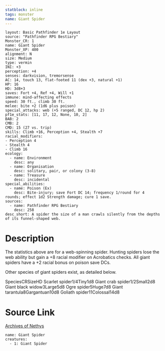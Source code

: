 ```yaml
---
statblock: inline
tags: monster
name: Giant Spider
---
```

```statblock
layout: Basic Pathfinder 1e Layout
source: "Pathfinder RPG Bestiary"
Monster_CR: 1
name: Giant Spider
Monster_XP: 400
alignment: N
size: Medium
type: vermin
INI: +3
perception: +4
senses: darkvision, tremorsense
AC: 14, touch 13, flat-footed 11 (dex +3, natural +1)
HP: 16
HD: 3d8+3
saves: Fort +4, Ref +4, Will +1
immune: mind-affecting effects
speed: 30 ft., climb 30 ft.
melee: bite +2 (1d6 plus poison)
special_attacks: web (+5 ranged, DC 12, hp 2)
pf1e_stats: [11, 17, 12, None, 10, 2]
BAB: 2
CMB: 2
CMD: 15 (27 vs. trip)
skills: Climb +16, Perception +4, Stealth +7
racial_modifiers:
- Perception 4
- Stealth 4
- Climb 16
ecology:
  - name: Environment
    desc: any
  - name: Organisation
    desc: solitary, pair, or colony (3-8)
  - name: Treasure
    desc: incidental
special_abilities:
  - name: Poison (Ex)
    desc: Bite-injury; save Fort DC 14; frequency 1/round for 4 rounds; effect 1d2 Strength damage; cure 1 save.
sources:
  - name: Pathfinder RPG Bestiary
    desc: 258
desc_short: A spider the size of a man crawls silently from the depths of its funnel-shaped web.
```
# Description
The statistics above are for a web-spinning spider. Hunting spiders lose the web ability but gain a +8 racial modifier on Acrobatics checks. All giant spiders have a +2 racial bonus on poison save DCs.

Other species of giant spiders exist, as detailed below.

SpeciesCRSizeHD Scarlet spider1/4Tiny1d8 Giant crab spider1/2Small2d8 Giant black widow3Large5d8 Ogre spider5Huge7d8 Giant tarantula8Gargantuan10d8 Goliath spider11Colossal14d8
# Source Link
[Archives of Nethys](https://aonprd.com/MonsterDisplay.aspx?ItemName=Giant%20Spider)
```encounter-table
name: Giant Spider
creatures:
  - 1: Giant Spider
```

